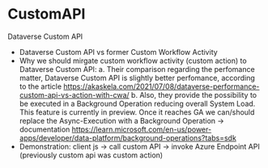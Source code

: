 # CustomAPI
Dataverse Custom API
- Dataverse Custom API vs former Custom Workflow Activity
- Why we should mirgate custom workflow activity (custom action) to Dataverse Custom API:
    a. Their comparison regarding the perfomance matter, Dataverse Custom API is slightly better perfomance, according to the article https://akaskela.com/2021/07/08/dataverse-performance-custom-api-vs-action-with-cwa/
    b. Also, they provide the possibility to be executed in a Background Operation reducing overall System Load. This feature is currently in preview. Once it reaches GA we can/should replace the Async-Execution with a Background Operation -> documentation https://learn.microsoft.com/en-us/power-apps/developer/data-platform/background-operations?tabs=sdk
- Demonstration: client js -> call custom API -> invoke Azure Endpoint API (previously custom api was custom action)
